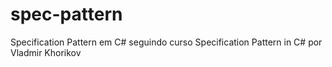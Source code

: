 # spec-pattern
Specification Pattern em C# seguindo curso Specification Pattern in C# por Vladmir Khorikov
